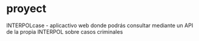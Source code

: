 # proyect
INTERPOLcase - aplicactivo web donde podrás consultar mediante un API de la propia INTERPOL sobre casos criminales 
